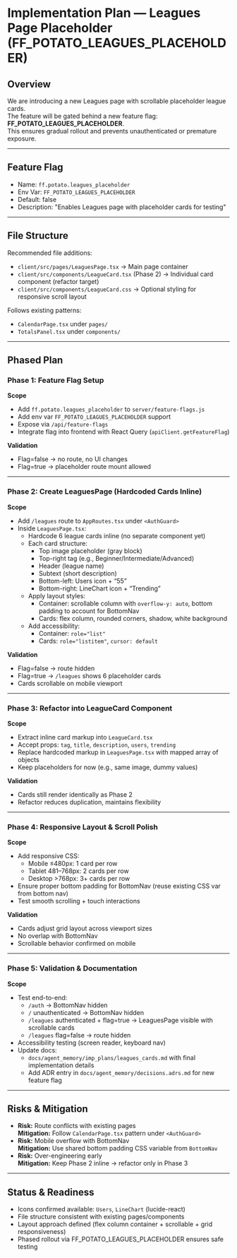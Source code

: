 # Implementation Plan — Leagues Page Placeholder (FF_POTATO_LEAGUES_PLACEHOLDER)

## Overview
We are introducing a new Leagues page with scrollable placeholder league cards.  
The feature will be gated behind a new feature flag: **FF_POTATO_LEAGUES_PLACEHOLDER**.  
This ensures gradual rollout and prevents unauthenticated or premature exposure.

---

## Feature Flag
- Name: `ff.potato.leagues_placeholder`
- Env Var: `FF_POTATO_LEAGUES_PLACEHOLDER`
- Default: false
- Description: "Enables Leagues page with placeholder cards for testing"

---

## File Structure
Recommended file additions:
- `client/src/pages/LeaguesPage.tsx` → Main page container
- `client/src/components/LeagueCard.tsx` (Phase 2) → Individual card component (refactor target)
- `client/src/components/LeagueCard.css` → Optional styling for responsive scroll layout

Follows existing patterns:
- `CalendarPage.tsx` under `pages/`
- `TotalsPanel.tsx` under `components/`

---

## Phased Plan

### Phase 1: Feature Flag Setup
**Scope**
- Add `ff.potato.leagues_placeholder` to `server/feature-flags.js`
- Add env var `FF_POTATO_LEAGUES_PLACEHOLDER` support
- Expose via `/api/feature-flags`
- Integrate flag into frontend with React Query (`apiClient.getFeatureFlag`)

**Validation**
- Flag=false → no route, no UI changes
- Flag=true → placeholder route mount allowed

---

### Phase 2: Create LeaguesPage (Hardcoded Cards Inline)
**Scope**
- Add `/leagues` route to `AppRoutes.tsx` under `<AuthGuard>`
- Inside `LeaguesPage.tsx`:
  - Hardcode 6 league cards inline (no separate component yet)
  - Each card structure:
    - Top image placeholder (gray block)
    - Top-right tag (e.g., Beginner/Intermediate/Advanced)
    - Header (league name)
    - Subtext (short description)
    - Bottom-left: Users icon + “55”
    - Bottom-right: LineChart icon + “Trending”
  - Apply layout styles:
    - Container: scrollable column with `overflow-y: auto`, bottom padding to account for BottomNav
    - Cards: flex column, rounded corners, shadow, white background
  - Add accessibility:
    - Container: `role="list"`
    - Cards: `role="listitem"`, `cursor: default`

**Validation**
- Flag=false → route hidden
- Flag=true → `/leagues` shows 6 placeholder cards
- Cards scrollable on mobile viewport

---

### Phase 3: Refactor into LeagueCard Component
**Scope**
- Extract inline card markup into `LeagueCard.tsx`
- Accept props: `tag`, `title`, `description`, `users`, `trending`
- Replace hardcoded markup in `LeaguesPage.tsx` with mapped array of objects
- Keep placeholders for now (e.g., same image, dummy values)

**Validation**
- Cards still render identically as Phase 2
- Refactor reduces duplication, maintains flexibility

---

### Phase 4: Responsive Layout & Scroll Polish
**Scope**
- Add responsive CSS:
  - Mobile ≤480px: 1 card per row
  - Tablet 481–768px: 2 cards per row
  - Desktop >768px: 3+ cards per row
- Ensure proper bottom padding for BottomNav (reuse existing CSS var from bottom nav)
- Test smooth scrolling + touch interactions

**Validation**
- Cards adjust grid layout across viewport sizes
- No overlap with BottomNav
- Scrollable behavior confirmed on mobile

---

### Phase 5: Validation & Documentation
**Scope**
- Test end-to-end:
  - `/auth` → BottomNav hidden
  - `/` unauthenticated → BottomNav hidden
  - `/leagues` authenticated + flag=true → LeaguesPage visible with scrollable cards
  - `/leagues` flag=false → route hidden
- Accessibility testing (screen reader, keyboard nav)
- Update docs:
  - `docs/agent_memory/imp_plans/leagues_cards.md` with final implementation details
  - Add ADR entry in `docs/agent_memory/decisions.adrs.md` for new feature flag

---

## Risks & Mitigation
- **Risk:** Route conflicts with existing pages  
  **Mitigation:** Follow `CalendarPage.tsx` pattern under `<AuthGuard>`
- **Risk:** Mobile overflow with BottomNav  
  **Mitigation:** Use shared bottom padding CSS variable from `BottomNav`
- **Risk:** Over-engineering early  
  **Mitigation:** Keep Phase 2 inline → refactor only in Phase 3

---

## Status & Readiness
- Icons confirmed available: `Users`, `LineChart` (lucide-react)
- File structure consistent with existing pages/components
- Layout approach defined (flex column container + scrollable + grid responsiveness)
- Phased rollout via FF_POTATO_LEAGUES_PLACEHOLDER ensures safe testing